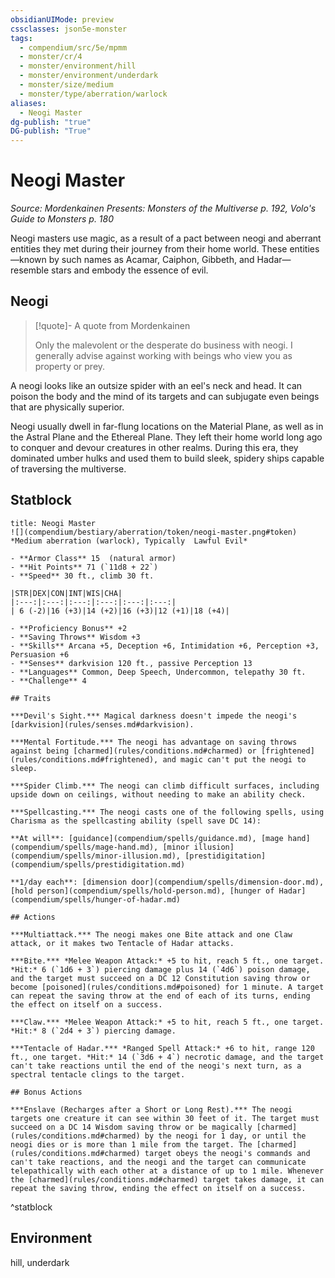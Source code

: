 ```yaml
---
obsidianUIMode: preview
cssclasses: json5e-monster
tags:
  - compendium/src/5e/mpmm
  - monster/cr/4
  - monster/environment/hill
  - monster/environment/underdark
  - monster/size/medium
  - monster/type/aberration/warlock
aliases:
  - Neogi Master
dg-publish: "true"
DG-publish: "True"
---
```

# Neogi Master
*Source: Mordenkainen Presents: Monsters of the Multiverse p. 192, Volo's Guide to Monsters p. 180*  

Neogi masters use magic, as a result of a pact between neogi and aberrant entities they met during their journey from their home world. These entities—known by such names as Acamar, Caiphon, Gibbeth, and Hadar—resemble stars and embody the essence of evil.

## Neogi

> [!quote]- A quote from Mordenkainen  
> 
> Only the malevolent or the desperate do business with neogi. I generally advise against working with beings who view you as property or prey.

A neogi looks like an outsize spider with an eel's neck and head. It can poison the body and the mind of its targets and can subjugate even beings that are physically superior.

Neogi usually dwell in far-flung locations on the Material Plane, as well as in the Astral Plane and the Ethereal Plane. They left their home world long ago to conquer and devour creatures in other realms. During this era, they dominated umber hulks and used them to build sleek, spidery ships capable of traversing the multiverse.

## Statblock

```ad-statblock
title: Neogi Master
![](compendium/bestiary/aberration/token/neogi-master.png#token)
*Medium aberration (warlock), Typically  Lawful Evil*

- **Armor Class** 15  (natural armor)
- **Hit Points** 71 (`11d8 + 22`)
- **Speed** 30 ft., climb 30 ft.

|STR|DEX|CON|INT|WIS|CHA|
|:---:|:---:|:---:|:---:|:---:|:---:|
| 6 (-2)|16 (+3)|14 (+2)|16 (+3)|12 (+1)|18 (+4)|

- **Proficiency Bonus** +2
- **Saving Throws** Wisdom +3
- **Skills** Arcana +5, Deception +6, Intimidation +6, Perception +3, Persuasion +6
- **Senses** darkvision 120 ft., passive Perception 13
- **Languages** Common, Deep Speech, Undercommon, telepathy 30 ft.
- **Challenge** 4

## Traits

***Devil's Sight.*** Magical darkness doesn't impede the neogi's [darkvision](rules/senses.md#darkvision).

***Mental Fortitude.*** The neogi has advantage on saving throws against being [charmed](rules/conditions.md#charmed) or [frightened](rules/conditions.md#frightened), and magic can't put the neogi to sleep.

***Spider Climb.*** The neogi can climb difficult surfaces, including upside down on ceilings, without needing to make an ability check.

***Spellcasting.*** The neogi casts one of the following spells, using Charisma as the spellcasting ability (spell save DC 14):

**At will**: [guidance](compendium/spells/guidance.md), [mage hand](compendium/spells/mage-hand.md), [minor illusion](compendium/spells/minor-illusion.md), [prestidigitation](compendium/spells/prestidigitation.md)

**1/day each**: [dimension door](compendium/spells/dimension-door.md), [hold person](compendium/spells/hold-person.md), [hunger of Hadar](compendium/spells/hunger-of-hadar.md)

## Actions

***Multiattack.*** The neogi makes one Bite attack and one Claw attack, or it makes two Tentacle of Hadar attacks.

***Bite.*** *Melee Weapon Attack:* +5 to hit, reach 5 ft., one target. *Hit:* 6 (`1d6 + 3`) piercing damage plus 14 (`4d6`) poison damage, and the target must succeed on a DC 12 Constitution saving throw or become [poisoned](rules/conditions.md#poisoned) for 1 minute. A target can repeat the saving throw at the end of each of its turns, ending the effect on itself on a success.

***Claw.*** *Melee Weapon Attack:* +5 to hit, reach 5 ft., one target. *Hit:* 8 (`2d4 + 3`) piercing damage.

***Tentacle of Hadar.*** *Ranged Spell Attack:* +6 to hit, range 120 ft., one target. *Hit:* 14 (`3d6 + 4`) necrotic damage, and the target can't take reactions until the end of the neogi's next turn, as a spectral tentacle clings to the target.

## Bonus Actions

***Enslave (Recharges after a Short or Long Rest).*** The neogi targets one creature it can see within 30 feet of it. The target must succeed on a DC 14 Wisdom saving throw or be magically [charmed](rules/conditions.md#charmed) by the neogi for 1 day, or until the neogi dies or is more than 1 mile from the target. The [charmed](rules/conditions.md#charmed) target obeys the neogi's commands and can't take reactions, and the neogi and the target can communicate telepathically with each other at a distance of up to 1 mile. Whenever the [charmed](rules/conditions.md#charmed) target takes damage, it can repeat the saving throw, ending the effect on itself on a success.
```
^statblock

## Environment

hill, underdark